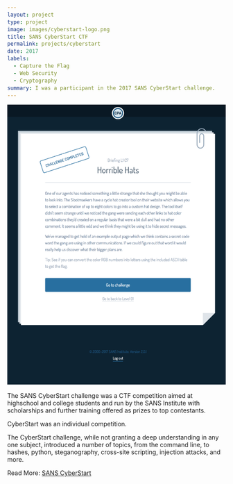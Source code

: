 ```yaml
---
layout: project
type: project
image: images/cyberstart-logo.png
title: SANS CyberStart CTF
permalink: projects/cyberstart
date: 2017
labels:
  - Capture the Flag
  - Web Security
  - Cryptography
summary: I was a participant in the 2017 SANS CyberStart challenge.
---
```


<img class="ui medium left floated image" title="Look, a matrix matrix!" src="../images/briefing.png">

The SANS CyberStart challenge was a CTF competition aimed at highschool and college students and run by the SANS Institute with scholarships and further training offered as prizes to top contestants.

CyberStart was an individual competition.

The CyberStart challenge, while not granting a deep understanding in any one subject, introduced a number of topics, from the command line, to hashes, python, steganography, cross-site scripting, injection attacks, and more.

Read More: <a href="https://www.sans.org/CyberStartUS"><i class="large Id Card icon"></i>SANS CyberStart</a>
